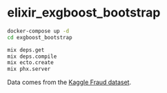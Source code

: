 # elixir_exgboost_bootstrap

```zsh
docker-compose up -d
cd exgboost_bootstrap

mix deps.get
mix deps.compile
mix ecto.create
mix phx.server

```

Data comes from the [Kaggle Fraud dataset](https://www.kaggle.com/datasets/mlg-ulb/creditcardfraud). 

